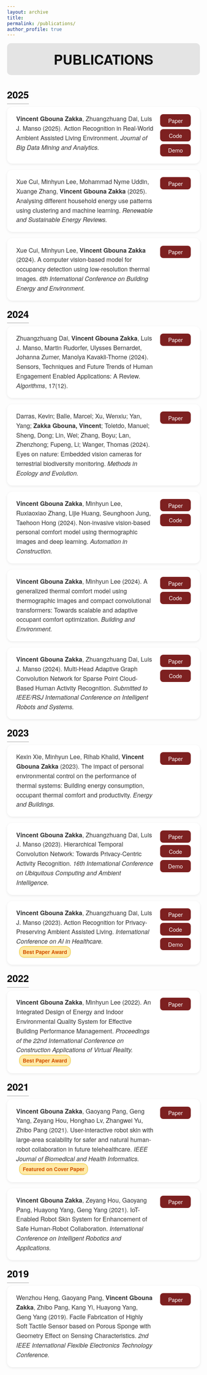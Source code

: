 ```yaml
---
layout: archive
title: 
permalink: /publications/
author_profile: true
---
```


<style>
/* ====== Page Styling ====== */
body {
  font-family: "Helvetica Neue", Helvetica, Arial, sans-serif;
  color: #222;
}

/* ====== Header ====== */
.pub-header {
  background-color: #e4e4e4;
  padding: 1rem 1rem;
  text-align: center;
  font-size: 2.2rem;
  font-weight: 700;
  color: #111;
  border-radius: 10px;
  margin-bottom: 2rem;
}

  /* ====== Awards ====== */
  .badge {
  display: inline-block;
  background-color: #ffeaa7; /* soft gold background */
  color: #d35400;            /* warm orange text */
  font-weight: 600;
  font-size: 0.85em;
  padding: 3px 8px;
  border-radius: 12px;
  margin-left: 8px;
  border: 1px solid #f1c40f;
  box-shadow: 0 1px 3px rgba(0,0,0,0.1);
}
  
/* ====== Year Header ====== */
.pub-year {
  font-size: 1.6rem;
  font-weight: 700;
  margin-top: 2.5rem;
  margin-bottom: 1rem;
  color: #000;
  border-bottom: 2px solid #ccc;
  padding-bottom: 0.3rem;
}

/* ====== Publication Card ====== */
.publication {
  display: flex;
  justify-content: space-between;
  align-items: flex-start;
  background-color: #ffffff;
  border-radius: 14px;
  box-shadow: 0 2px 6px rgba(0, 0, 0, 0.08);
  padding: 1.2rem 1.5rem;
  margin-bottom: 1rem;
  transition: transform 0.15s ease, box-shadow 0.15s ease;
}
.publication:hover {
  transform: translateY(-3px);
  box-shadow: 0 4px 10px rgba(0, 0, 0, 0.12);
}

/* ====== Publication Text ====== */
.pub-text {
  flex: 1;
  font-size: 1rem;
  line-height: 1.55;
  color: #333;
  margin-right: 1rem;
}

/* ====== Button Group ====== */
.link-group {
  display: flex;
  flex-direction: column;
  gap: 0.4rem;
  min-width: 80px;
}

/* ====== Link Button ====== */
.link-btn {
  background-color: #7d2020;
  color: white;
  padding: 0.35rem 0.9rem;
  border-radius: 8px;
  text-decoration: none;
  font-weight: 500;
  font-size: 0.9rem;
  text-align: center;
}
.link-btn:hover {
  background-color: #a43030;
}
</style>

<div class="pub-header"> PUBLICATIONS</div>

<!-- ===================== 2025 ===================== -->
<span class="pub-year">2025</span>

<div class="publication">
  <div class="pub-text">
    <b>Vincent Gbouna Zakka</b>, Zhuangzhuang Dai, Luis J. Manso (2025). 
    Action Recognition in Real-World Ambient Assisted Living Environment.
    <i>Journal of Big Data Mining and Analytics.</i>
  </div>
  <div class="link-group">
    <a href="https://doi.org/10.26599/BDMA.2025.9020003" class="link-btn" target="_blank">Paper</a>
    <a href="https://github.com/Gbouna/RE-TCN" class="link-btn" target="_blank">Code</a>
    <a href="https://www.youtube.com/watch?v=pQJrz4SVdi4&t=2s" class="link-btn" target="_blank">Demo</a>
  </div>
</div>

<div class="publication">
  <div class="pub-text">
    Xue Cui, Minhyun Lee, Mohammad Nyme Uddin, Xuange Zhang, 
    <b>Vincent Gbouna Zakka</b> (2025). 
    Analysing different household energy use patterns using clustering and machine learning.
    <i>Renewable and Sustainable Energy Reviews.</i>
  </div>
  <div class="link-group">
    <a href="https://doi.org/10.1016/j.rser.2025.115335" class="link-btn" target="_blank">Paper</a>
  </div>
</div>

<div class="publication">
  <div class="pub-text">
    Xue Cui, Minhyun Lee, <b>Vincent Gbouna Zakka</b> (2024). 
    A computer vision-based model for occupancy detection using low-resolution thermal images. 
    <i>6th International Conference on Building Energy and Environment.</i>
  </div>
  <div class="link-group">
    <a href="https://arxiv.org/abs/2505.08336" class="link-btn" target="_blank">Paper</a>
  </div>
</div>

<!-- ===================== 2024 ===================== -->
<span class="pub-year">2024</span>

<div class="publication">
  <div class="pub-text">
    Zhuangzhuang Dai, <b>Vincent Gbouna Zakka</b>, Luis J. Manso, Martin Rudorfer, 
    Ulysses Bernardet, Johanna Zumer, Manolya Kavakli-Thorne (2024). 
    Sensors, Techniques and Future Trends of Human Engagement Enabled Applications: A Review.
    <i>Algorithms</i>, 17(12).
  </div>
  <div class="link-group">
    <a href="https://doi.org/10.3390/a17120560" class="link-btn" target="_blank">Paper</a>
  </div>
</div>

<div class="publication">
  <div class="pub-text">
    Darras, Kevin; Balle, Marcel; Xu, Wenxiu; Yan, Yang; 
    <b>Zakka Gbouna, Vincent</b>; Toletdo, Manuel; Sheng, Dong; Lin, Wei; Zhang, Boyu; 
    Lan, Zhenzhong; Fupeng, Li; Wanger, Thomas (2024). 
    Eyes on nature: Embedded vision cameras for terrestrial biodiversity monitoring. 
    <i>Methods in Ecology and Evolution.</i>
  </div>
  <div class="link-group">
    <a href="https://doi.org/10.1111/2041-210X.14436" class="link-btn" target="_blank">Paper</a>
  </div>
</div>

<div class="publication">
  <div class="pub-text">
    <b>Vincent Gbouna Zakka</b>, Minhyun Lee, Ruxiaoxiao Zhang, Lijie Huang, Seunghoon Jung, Taehoon Hong (2024). 
    Non-invasive vision-based personal comfort model using thermographic images and deep learning. 
    <i>Automation in Construction.</i>
  </div>
  <div class="link-group">
    <a href="https://doi.org/10.1016/j.autcon.2024.105811" class="link-btn" target="_blank">Paper</a>
    <a href="https://github.com/Gbouna/Non-invasive-vision-based-personal-comfort-model" class="link-btn" target="_blank">Code</a>
  </div>
</div>

<div class="publication">
  <div class="pub-text">
    <b>Vincent Gbouna Zakka</b>, Minhyun Lee (2024). 
    A generalized thermal comfort model using thermographic images and compact convolutional transformers: Towards scalable and adaptive occupant comfort optimization. 
    <i>Building and Environment.</i>
  </div>
  <div class="link-group">
    <a href="https://doi.org/10.1016/j.buildenv.2024.112118" class="link-btn" target="_blank">Paper</a>
    <a href="https://github.com/Gbouna/Generalized-Thermal-Comfort-Model" class="link-btn" target="_blank">Code</a>
  </div>
</div>

<div class="publication">
  <div class="pub-text">
    <b>Vincent Gbouna Zakka</b>, Zhuangzhuang Dai, Luis J. Manso (2024). 
    Multi-Head Adaptive Graph Convolution Network for Sparse Point Cloud-Based Human Activity Recognition. 
    <i>Submitted to IEEE/RSJ International Conference on Intelligent Robots and Systems.</i>
  </div>
  <div class="link-group">
    <a href="https://arxiv.org/abs/2504.02778" class="link-btn" target="_blank">Paper</a>
    <a href="https://github.com/Gbouna/MAK-GCN" class="link-btn" target="_blank">Code</a>
  </div>
</div>

<!-- ===================== 2023 ===================== -->
<span class="pub-year">2023</span>

<div class="publication">
  <div class="pub-text">
    Kexin Xie, Minhyun Lee, Rihab Khalid, <b>Vincent Gbouna Zakka</b> (2023). 
    The impact of personal environmental control on the performance of thermal systems: Building energy consumption, occupant thermal comfort and productivity. 
    <i>Energy and Buildings.</i>
  </div>
  <div class="link-group">
    <a href="https://doi.org/10.1016/j.enbuild.2023.113552" class="link-btn" target="_blank">Paper</a>
  </div>
</div>

<div class="publication">
  <div class="pub-text">
    <b>Vincent Gbouna Zakka</b>, Zhuangzhuang Dai, Luis J. Manso (2023). 
    Hierarchical Temporal Convolution Network: Towards Privacy-Centric Activity Recognition. 
    <i>16th International Conference on Ubiquitous Computing and Ambient Intelligence.</i>
  </div>
  <div class="link-group">
    <a href="https://doi.org/10.1007/978-3-031-77571-0_33" class="link-btn" target="_blank">Paper</a>
    <a href="https://github.com/Gbouna/HT-ConvNet" class="link-btn" target="_blank">Code</a>
    <a href="https://www.youtube.com/watch?v=7vdGAu3zcCA" class="link-btn" target="_blank">Demo</a>
  </div>
</div>

<div class="publication">
  <div class="pub-text">
    <b>Vincent Gbouna Zakka</b>, Zhuangzhuang Dai, Luis J. Manso (2023). 
    Action Recognition for Privacy-Preserving Ambient Assisted Living. 
    <i>International Conference on AI in Healthcare.</i> 
    <span class="badge"> Best Paper Award</span>
  </div>
  <div class="link-group">
    <a href="https://doi.org/10.1007/978-3-031-67285-9_15" class="link-btn" target="_blank">Paper</a>
    <a href="https://github.com/Gbouna/Action-Recognition-for-Privacy-Preserving-Ambient-Assisted-Living" class="link-btn" target="_blank">Code</a>
    <a href="https://www.youtube.com/watch?v=FExfkhTpHJA" class="link-btn" target="_blank">Demo</a>
  </div>
</div>


<!-- ===================== 2022 ===================== -->
<span class="pub-year">2022</span>

<div class="publication">
  <div class="pub-text">
    <b>Vincent Gbouna Zakka</b>, Minhyun Lee (2022). 
    An Integrated Design of Energy and Indoor Environmental Quality System for Effective Building Performance Management. 
    <i>Proceedings of the 22nd International Conference on Construction Applications of Virtual Reality.</i> 
    <span class="badge"> Best Paper Award</span>
  </div>
  <div class="link-group">
    <a href="https://arxiv.org/abs/2503.23323" class="link-btn" target="_blank">Paper</a>
  </div>
</div>

<!-- ===================== 2021 ===================== -->
<span class="pub-year">2021</span>

<div class="publication">
  <div class="pub-text">
    <b>Vincent Gbouna Zakka</b>, Gaoyang Pang, Geng Yang, Zeyang Hou, Honghao Lv, Zhangwei Yu, Zhibo Pang (2021). 
    User-interactive robot skin with large-area scalability for safer and natural human-robot collaboration in future telehealthcare. 
    <i>IEEE Journal of Biomedical and Health Informatics.</i> 
    <span class="badge"> Featured on Cover Paper</span>
  </div>
  <div class="link-group">
    <a href="https://doi.org/10.1109/JBHI.2021.3082563" class="link-btn" target="_blank">Paper</a>
  </div>
</div>

<div class="publication">
  <div class="pub-text">
    <b>Vincent Gbouna Zakka</b>, Zeyang Hou, Gaoyang Pang, Huayong Yang, Geng Yang (2021). 
    IoT-Enabled Robot Skin System for Enhancement of Safe Human-Robot Collaboration. 
    <i>International Conference on Intelligent Robotics and Applications.</i>
  </div>
  <div class="link-group">
    <a href="https://doi.org/10.1007/978-3-030-89098-8_43" class="link-btn" target="_blank">Paper</a>
  </div>
</div>

<!-- ===================== 2019 ===================== -->
<span class="pub-year">2019</span>

<div class="publication">
  <div class="pub-text">
    Wenzhou Heng, Gaoyang Pang, <b>Vincent Gbouna Zakka</b>, Zhibo Pang, Kang Yi, Huayong Yang, Geng Yang (2019). 
    Facile Fabrication of Highly Soft Tactile Sensor based on Porous Sponge with Geometry Effect on Sensing Characteristics. 
    <i>2nd IEEE International Flexible Electronics Technology Conference.</i>
  </div>
  <div class="link-group">
    <a href="https://doi.org/10.1109/IFETC46817.2019.9073774" class="link-btn" target="_blank">Paper</a>
  </div>
</div>
